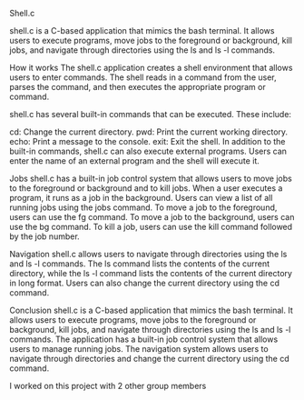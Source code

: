 Shell.c

shell.c is a C-based application that mimics the bash terminal. It allows users to execute programs, move jobs to the foreground or background, kill jobs, and navigate through directories using the ls and ls -l commands.

How it works
The shell.c application creates a shell environment that allows users to enter commands. The shell reads in a command from the user, parses the command, and then executes the appropriate program or command.

shell.c has several built-in commands that can be executed. These include:

cd: Change the current directory.
pwd: Print the current working directory.
echo: Print a message to the console.
exit: Exit the shell.
In addition to the built-in commands, shell.c can also execute external programs. Users can enter the name of an external program and the shell will execute it.

Jobs
shell.c has a built-in job control system that allows users to move jobs to the foreground or background and to kill jobs. When a user executes a program, it runs as a job in the background. Users can view a list of all running jobs using the jobs command. To move a job to the foreground, users can use the fg command. To move a job to the background, users can use the bg command. To kill a job, users can use the kill command followed by the job number.

Navigation
shell.c allows users to navigate through directories using the ls and ls -l commands. The ls command lists the contents of the current directory, while the ls -l command lists the contents of the current directory in long format. Users can also change the current directory using the cd command.

Conclusion
shell.c is a C-based application that mimics the bash terminal. It allows users to execute programs, move jobs to the foreground or background, kill jobs, and navigate through directories using the ls and ls -l commands. The application has a built-in job control system that allows users to manage running jobs. The navigation system allows users to navigate through directories and change the current directory using the cd command.

I worked on this project with 2 other group members

